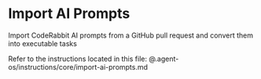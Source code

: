 # Import AI Prompts

Import CodeRabbit AI prompts from a GitHub pull request and convert them into executable tasks

Refer to the instructions located in this file:
@.agent-os/instructions/core/import-ai-prompts.md